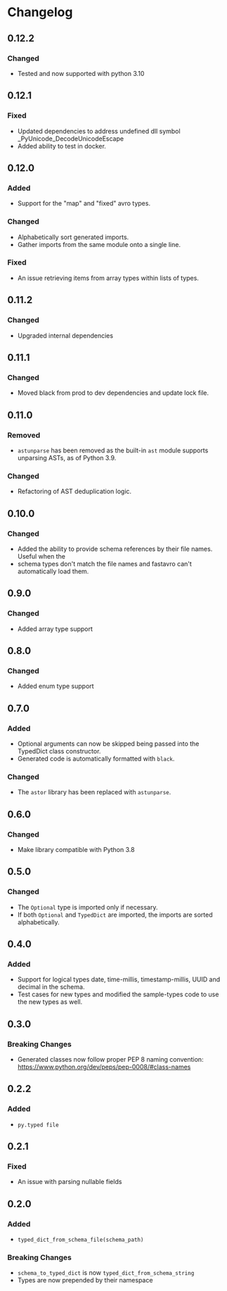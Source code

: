 # Changelog
  
## 0.12.2
### Changed
- Tested and now supported with python 3.10

## 0.12.1
### Fixed
- Updated dependencies to address undefined dll symbol _PyUnicode_DecodeUnicodeEscape
- Added ability to test in docker.
  
## 0.12.0
### Added
- Support for the "map" and "fixed" avro types.
### Changed
- Alphabetically sort generated imports.
- Gather imports from the same module onto a single line.
### Fixed
- An issue retrieving items from array types within lists of types.

## 0.11.2
### Changed
- Upgraded internal dependencies

## 0.11.1
### Changed
- Moved black from prod to dev dependencies and update lock file.

## 0.11.0
### Removed
- `astunparse` has been removed as the built-in `ast` module supports unparsing ASTs, as of Python 3.9.
### Changed
- Refactoring of AST deduplication logic.
  
## 0.10.0
### Changed
- Added the ability to provide schema references by their file names.  Useful when the
- schema types don't match the file names and fastavro can't automatically load them.
  
## 0.9.0
### Changed
- Added array type support

## 0.8.0
### Changed
- Added enum type support

## 0.7.0
### Added
- Optional arguments can now be skipped being passed into the TypedDict class constructor.
- Generated code is automatically formatted with `black`.

### Changed
- The `astor` library has been replaced with `astunparse`.

## 0.6.0
### Changed
- Make library compatible with Python 3.8

## 0.5.0
### Changed
- The `Optional` type is imported only if necessary.
- If both `Optional` and `TypedDict` are imported, the imports are sorted alphabetically.

## 0.4.0

### Added

- Support for logical types date, time-millis, timestamp-millis, UUID and decimal in the schema.
- Test cases for new types and modified the sample-types code to use the new types as well.

## 0.3.0

### Breaking Changes

- Generated classes now follow proper PEP 8 naming convention: https://www.python.org/dev/peps/pep-0008/#class-names
## 0.2.2

### Added

- `py.typed file`
## 0.2.1

### Fixed

- An issue with parsing nullable fields
## 0.2.0

### Added

- `typed_dict_from_schema_file(schema_path)`

### Breaking Changes

- `schema_to_typed_dict` is now `typed_dict_from_schema_string`
- Types are now prepended by their namespace
